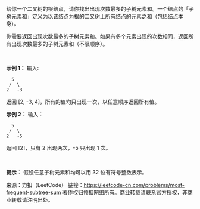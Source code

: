 给你一个二叉树的根结点，请你找出出现次数最多的子树元素和。一个结点的「子树元素和」定义为以该结点为根的二叉树上所有结点的元素之和（包括结点本身）。

你需要返回出现次数最多的子树元素和。如果有多个元素出现的次数相同，返回所有出现次数最多的子树元素和（不限顺序）。

 

**示例 1：**
输入:
```
  5
 /  \
2   -3
```
返回 [2, -3, 4]，所有的值均只出现一次，以任意顺序返回所有值。

**示例 2：**
输入：
```
  5
 /  \
2   -5
```
返回 [2]，只有 2 出现两次，-5 只出现 1 次。

 

**提示**： 假设任意子树元素和均可以用 32 位有符号整数表示。

来源：力扣（LeetCode）
链接：https://leetcode-cn.com/problems/most-frequent-subtree-sum
著作权归领扣网络所有。商业转载请联系官方授权，非商业转载请注明出处。
